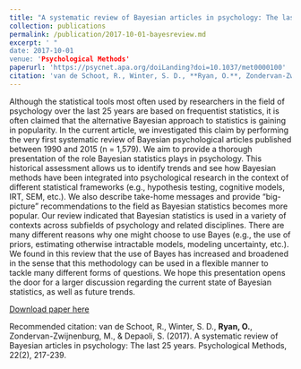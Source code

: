 ```yaml
---
title: "A systematic review of Bayesian articles in psychology: The last 25 years."
collection: publications
permalink: /publication/2017-10-01-bayesreview.md
excerpt: ' "
date: 2017-10-01
venue: 'Psychological Methods'
paperurl: 'https://psycnet.apa.org/doiLanding?doi=10.1037/met0000100'
citation: 'van de Schoot, R., Winter, S. D., **Ryan, O.**, Zondervan-Zwijnenburg, M., & Depaoli, S. (2017). A systematic review of Bayesian articles in psychology: The last 25 years. Psychological Methods, 22(2), 217-239.'
---
```


Although the statistical tools most often used by researchers in the field of psychology over the last 25 years are based on frequentist statistics, it is often claimed that the alternative Bayesian approach to statistics is gaining in popularity. In the current article, we investigated this claim by performing the very first systematic review of Bayesian psychological articles published between 1990 and 2015 (n = 1,579). We aim to provide a thorough presentation of the role Bayesian statistics plays in psychology. This historical assessment allows us to identify trends and see how Bayesian methods have been integrated into psychological research in the context of different statistical frameworks (e.g., hypothesis testing, cognitive models, IRT, SEM, etc.). We also describe take-home messages and provide “big-picture” recommendations to the field as Bayesian statistics becomes more popular. Our review indicated that Bayesian statistics is used in a variety of contexts across subfields of psychology and related disciplines. There are many different reasons why one might choose to use Bayes (e.g., the use of priors, estimating otherwise intractable models, modeling uncertainty, etc.). We found in this review that the use of Bayes has increased and broadened in the sense that this methodology can be used in a flexible manner to tackle many different forms of questions. We hope this presentation opens the door for a larger discussion regarding the current state of Bayesian statistics, as well as future trends.

[Download paper here](http://academicpages.github.io/files/paper2.pdf)

Recommended citation: van de Schoot, R., Winter, S. D., **Ryan, O.**, Zondervan-Zwijnenburg, M., & Depaoli, S. (2017). A systematic review of Bayesian articles in psychology: The last 25 years. Psychological Methods, 22(2), 217-239.
